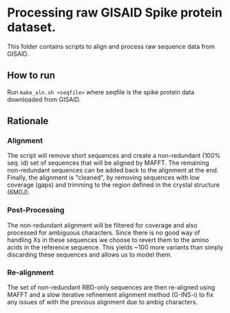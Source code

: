 # Processing raw GISAID Spike protein dataset.
This folder contains scripts to align and process raw sequence data from GISAID.

## How to run
Run `make_aln.sh <seqfile>` where seqfile is the spike protein data downloaded
from GISAID.

## Rationale
### Alignment
The script will remove short sequences and create a non-redundant (100% seq. id)
set of sequences that will be aligned by MAFFT. The remaining non-redundant sequences
can be added back to the alignment at the end. Finally, the alignment is "cleaned",
by removing sequences with low coverage (gaps) and trimming to the region defined in
the crystal structure (6M0J).

### Post-Processing
The non-redundant alignment will be filtered for coverage and also processed for
ambiguous characters. Since there is no good way of handling Xs in these sequences we
choose to revert them to the amino acids in the reference sequence. This yields ~100
more variants than simply discarding these sequences and allows us to model them.

### Re-alignment
The set of non-redundant RBD-only sequences are then re-aligned using MAFFT and a slow
iterative refinement alignment method (G-INS-i) to fix any issues of with the previous
alignment due to ambig characters.

